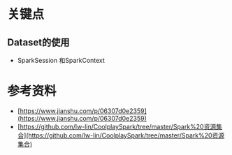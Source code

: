 
# 关键点
## Dataset<Row>的使用

+ SparkSession 和SparkContext


# 参考资料
+ [https://www.jianshu.com/p/06307d0e2359](https://www.jianshu.com/p/06307d0e2359)
+ [https://github.com/lw-lin/CoolplaySpark/tree/master/Spark%20资源集合](https://github.com/lw-lin/CoolplaySpark/tree/master/Spark%20资源集合)